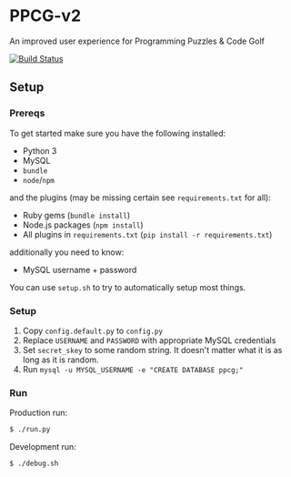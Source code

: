 # PPCG-v2
An improved user experience for Programming Puzzles &amp; Code Golf

[![Build Status](https://travis-ci.org/Mego/PPCG-v2.svg?branch=master)](https://travis-ci‌​.org/Mego/PPCG-v2)

## Setup
### Prereqs
To get started make sure you have the following installed:

 - Python 3
 - MySQL
 - `bundle`
 - `node`/`npm`
 
and the plugins (may be missing certain see `requirements.txt` for all):

 - Ruby gems (`bundle install`)
 - Node.js packages (`npm install`)
 - All plugins in `requirements.txt` (`pip install -r requirements.txt`)

additionally you need to know:

 - MySQL username + password

You can use `setup.sh` to try to automatically setup most things.

### Setup

 1. Copy `config.default.py` to `config.py`
 2. Replace `USERNAME` and `PASSWORD` with appropriate MySQL credentials
 3. Set `secret_skey` to some random string. It doesn't matter what it is as long as it is random.
 4. Run `mysql -u MYSQL_USERNAME -e "CREATE DATABASE ppcg;"`

### Run
Production run:

```bash
$ ./run.py
```

Development run:

```bash
$ ./debug.sh
```
